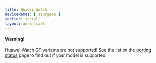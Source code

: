 ```yaml
---
title: Huawei Watch
deviceNames: [ sturgeon ]
section: install
layout: aw-install
---
```

<div class="callout callout-warning">
    <h4>Warning!</h4>
    <p>Huawei Watch GT variants are not supported! See the list on the <a href="{{rel 'wiki/porting-status'}}">porting status</a> page to find out if your model is supported.</p>
</div>
